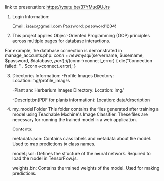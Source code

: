 link to presentation: https://youtu.be/37YMud9UJrs

1. Login Information:

    Email: isaac@gmail.com
    Password: password1234!

2. This project applies Object-Oriented Programming (OOP) principles across multiple pages for database interactions. 

For example, the database connection is demonstrated in manage_accounts.php:
    $conn = new mysqli($servername, $username, $password, $database, $port);
    if ($conn->connect_error) {
        die("Connection failed: " . $conn->connect_error);
    }

3. Directories Information:
   -Profile Images Directory:
   Location:img/profile_images

   -Plant and Herbarium Images Directory:
   Location: img/

   -Description(PDF for plants information):
   Location: data/description

4. my_model Folder
   This folder contains the files generated after training a model using Teachable Machine's Image Classifier. These files are necessary for running the trained model in a web application.

   Contents:

    metadata.json:
        Contains class labels and metadata about the model.
        Used to map predictions to class names.

    model.json:
        Defines the structure of the neural network.
        Required to load the model in TensorFlow.js.

    weights.bin:
        Contains the trained weights of the model.
        Used for making predictions.
